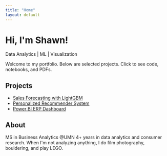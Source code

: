 ```yaml
---
title: "Home"
layout: default
---
```


# Hi, I'm Shawn!
Data Analytics | ML | Visualization

Welcome to my portfolio. Below are selected projects. Click to see code, notebooks, and PDFs.

## Projects
- [Sales Forecasting with LightGBM](projects/forecasting/index.md)
- [Personalized Recommender System](projects/recsys/index.md)
- [Power BI ERP Dashboard](projects/erp/index.md)

## About
MS in Business Analytics @UMN
4+ years in data analytics and consumer research.
When I'm not analyzing anything, I do film photography, bouldering, and play LEGO.
